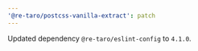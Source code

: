 ```yaml
---
'@re-taro/postcss-vanilla-extract': patch
---
```


Updated dependency `@re-taro/eslint-config` to `4.1.0`.
